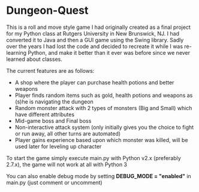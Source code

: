 # Dungeon-Quest

This is a roll and move style game I had originally created as a final project for my Python class at Rutgers University in New Brunswick,  NJ.
I had converted it to Java and then a GUI game using the Swing library. Sadly over the years I had lost the code and decided to 
recreate it while I was re-learning Python, and make it better than it ever was before since we never learned about classes.

The current features are as follows:

* A shop where the player can purchase health potions and better weapons
* Player finds random items such as gold, health potions and weapons as (s)he is navigating the dungeon
* Random monster attack with 2 types of monsters (Big and Small) which have different attributes
* Mid-game boss and Final boss
* Non-interactive attack system (only initially gives you the choice to fight or run away, all other turns are automated)
* Player gains experience based upon which monster was killed, will be used later for leveling up character

To start the game simply execute main.py with Python v2.x (preferably 2.7.x), the game will not work at all with Python 3

You can also enable debug mode by setting **DEBUG_MODE = "enabled"** in main.py (just comment or uncomment)
